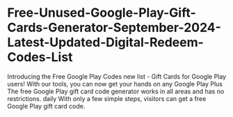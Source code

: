 # Free-Unused-Google-Play-Gift-Cards-Generator-September-2024-Latest-Updated-Digital-Redeem-Codes-List
Introducing the Free Google Play Codes new list - Gift Cards for Google Play users! With our tools, you can now get your hands on any Google Play Plus The free Google Play gift card code generator works in all areas and has no restrictions. daily With only a few simple steps, visitors can get a free Google Play gift card code.
